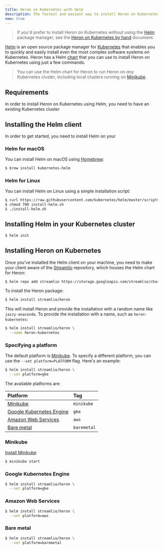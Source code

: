 ```yaml
---
title: Heron on Kubernetes with Helm
description: The fastest and easiest way to install Heron on Kubernetes
new: true
---
```


> If you'd prefer to install Heron on Kubernetes *without* using the [Helm](https://helm.sh) package manager, see the [Heron on Kubernetes by hand](../kubernetes) document.

[Helm](https://helm.sh) is an open source package manager for [Kubernetes](https://kubernetes.io) that enables you to quickly and easily install even the most complex software systems on Kubernetes. Heron has a Helm [chart](https://docs.helm.sh/developing_charts/#charts) that you can use to install Heron on Kubernetes using just a few commands.

> You can use the Helm chart for Heron to run Heron on *any* Kubernetes cluster, including local clusters running on [Minikube](https://github.com/kubernetes/minikube).

## Requirements

In order to install Heron on Kubernetes using Helm, you need to have an existing Kubernetes cluster

## Installing the Helm client

In order to get started, you need to install Helm on your 

### Helm for macOS

You can install Helm on macOS using [Homebrew](https://brew.sh):

```bash
$ brew install kubernetes-helm
```

### Helm for Linux

You can install Helm on Linux using a simple installation script:

```bash
$ curl https://raw.githubusercontent.com/kubernetes/helm/master/scripts/get > install-helm.sh
$ chmod 700 install-helm.sh
$ ./install-helm.sh
```

## Installing Helm in your Kubernetes cluster

```bash
$ helm init
```

## Installing Heron on Kubernetes

Once you've installed the Helm client on your machine, you need to make your client aware of the [Streamlio](https://streaml.io) repository, which houses the Helm chart for Heron:

```bash
$ helm repo add streamlio https://storage.googleapis.com/streamlio/charts
```

To install the Heron package:

```bash
$ helm install streamlio/heron
```

This will install Heron and provide the installation with a random name like `jazzy-anaconda`. To provide the installation with a name, such as `heron-kubernetes`:

```bash
$ helm install streamlio/heron \
  --name heron-kubernetes
```

### Specifying a platform

The default platform is [Minikube](#minikube). To specify a different platform, you can use the `--set platform=PLATFORM` flag. Here's an example:

```bash
$ helm install streamlio/heron \
  --set platform=gke
```

The available platforms are:

Platform | Tag
:--------|:---
[Minikube](#minikube) | `minikube`
[Google Kubernetes Engine](#google-kubernetes-engine) | `gke`
[Amazon Web Services](#amazone-web-services) | `aws`
[Bare metal](#bare-metal) | `baremetal`

### Minikube

[Install Minikube](https://kubernetes.io/docs/tasks/tools/install-minikube/)

```bash
$ minikube start
```

### Google Kubernetes Engine

```bash
$ helm install streamlio/heron \
  --set platform=gke
```

### Amazon Web Services

```bash
$ helm install streamlio/heron \
  --set platform=aws
```

### Bare metal

```bash
$ helm install streamlio/heron \
  --set platform=baremetal
```